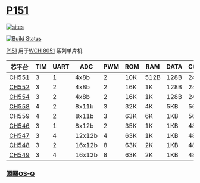 ﻿# [P151](https://github.com/OS-Q/P151)

[![sites](http://182.61.61.133/link/resources/OSQ.png)](http://www.OS-Q.com)

[![Build Status](https://github.com/OS-Q/P151/workflows/CI/badge.svg)](https://github.com/OS-Q/P151/actions/workflows/CI.yml)

[P151](https://github.com/OS-Q/P151) 用于[WCH 8051](http://www.wch.cn/products/category/5.html) 系列单片机

| 芯平台 | TIM | UART | ADC | PWM | ROM  | RAM | DATA | CORE | USBD | USBH | USBC |
| ----- | --- | ---- | --- | --- | ---- | ---- | ---- | ---- | ---- | ---- | ---- |
| [CH551](http://www.wch.cn/products/CH551.html) | 3   | 1   | 4x8b | 2   |  10K | 512B | 128B | 24M  | √    | X    | X   |
| [CH552](http://www.wch.cn/products/CH552.html) | 3   | 2   | 4x8b | 2   |  16K |  1K | 128B | 24M  | √    | X    | √   |
| [CH554](http://www.wch.cn/products/CH554.html) | 3   | 2   | 4x8b | 2   |  16K |  1K | 128B | 24M  | √    | √    | √   |
| [CH558](http://www.wch.cn/products/CH558.html) | 4   | 2   | 8x11b | 3   |  32K |  4K | 5KB | 56M  | √    | X    | X   |
| [CH559](http://www.wch.cn/products/CH559.html) | 4   | 2   | 8x11b | 3   |  63K |  6K | 1KB | 56M  | √    | √    | X   |
| [CH546](http://www.wch.cn/products/CH546.html) | 3   | 1   | 8x12b | 2   |  35K |  1K | 1KB | 48M  | √    | X    | X   |
| [CH547](http://www.wch.cn/products/CH547.html) | 3   | 4   | 12x12b | 4   |  63K |  1K | 1KB | 48M  | √    | X    | X   |
| [CH548](http://www.wch.cn/products/CH548.html) | 3   | 2   | 16x12b | 8   |  63K |  2K | 1KB | 48M  | √    | √    | √   |
| [CH549](http://www.wch.cn/products/CH549.html) | 3   | 4   | 16x12b | 8   |  63K |  2K | 1KB | 48M  | √    | √    | √   |


### [源圈OS-Q](http://www.OS-Q.com)
